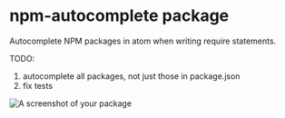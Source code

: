 # npm-autocomplete package

Autocomplete NPM packages in atom when writing require statements.

TODO: 
1. autocomplete all packages, not just those in package.json 
2. fix tests

![A screenshot of your package](https://f.cloud.github.com/assets/69169/2290250/c35d867a-a017-11e3-86be-cd7c5bf3ff9b.gif)
